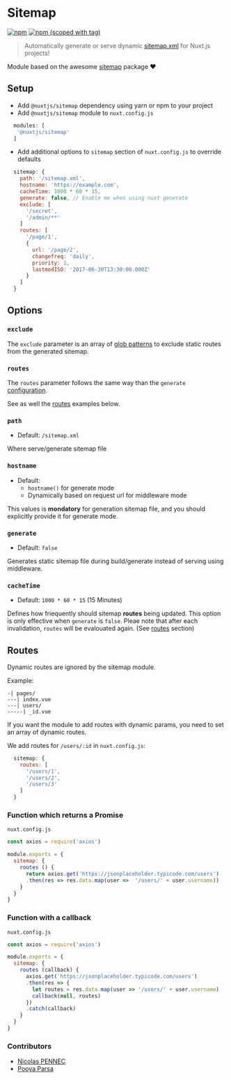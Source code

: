 # Sitemap
[![npm](https://img.shields.io/npm/dt/@nuxtjs/sitemap.svg?style=flat-square)](https://www.npmjs.com/package/@nuxtjs/sitemap)
[![npm (scoped with tag)](https://img.shields.io/npm/v/@nuxtjs/sitemap/latest.svg?style=flat-square)](https://www.npmjs.com/package/@nuxtjs/sitemap)

> Automatically generate or serve dynamic [sitemap.xml](https://www.sitemaps.org/protocol.html) for Nuxt.js projects!

Module based on the awesome [sitemap](https://github.com/ekalinin/sitemap.js) package ❤️

## Setup
- Add `@nuxtjs/sitemap` dependency using yarn or npm to your project
- Add `@nuxtjs/sitemap` module to `nuxt.config.js`
```js
  modules: [
   '@nuxtjs/sitemap'
  ]
````
- Add additional options to `sitemap` section of `nuxt.config.js` to override defaults
```js
  sitemap: {
    path: '/sitemap.xml',
    hostname: 'https://example.com',
    cacheTime: 1000 * 60 * 15,
    generate: false, // Enable me when using nuxt generate
    exclude: [
      '/secret',
      '/admin/**'
    ]
    routes: [
      '/page/1',
      {
        url: '/page/2',
        changefreq: 'daily',
        priority: 1,
        lastmodISO: '2017-06-30T13:30:00.000Z'
      }
    ]
  }
```

## Options

### `exclude`
The `exclude` parameter is an array of [glob patterns](https://github.com/isaacs/minimatch#features) to exclude static routes from the generated sitemap.

### `routes`
The `routes` parameter follows the same way than the `generate` [configuration](https://nuxtjs.org/api/configuration-generate).
   
See as well the [routes](#routes-1) examples below.

### `path`
- Default: `/sitemap.xml`

Where serve/generate sitemap file

### `hostname`
- Default: 
  - `hostname()` for generate mode
  - Dynamically based on request url for middleware mode

This values is **mondatory** for generation sitemap file, and you should explicitly provide it for generate mode.

### `generate`
- Default: `false`

Generates static sitemap file during build/generate instead of serving using middleware.

### `cacheTime`
- Default: `1000 * 60 * 15` (15 Minutes)

Defines how friequently should sitemap **routes** being updated.
This option is only effective when `generate` is `false`.
Pleae note that after each invalidation, `routes` will be evalouated again. (See [routes](#routes-1) section)

## Routes

Dynamic routes are ignored by the sitemap module.

Example:

```
-| pages/
---| index.vue
---| users/
-----| _id.vue
```

If you want the module to add routes with dynamic params, you need to set an array of dynamic routes.

We add routes for `/users/:id` in `nuxt.config.js`:

```js
  sitemap: {
    routes: [
      '/users/1',
      '/users/2',
      '/users/3'
    ]
  }
```

### Function which returns a Promise

`nuxt.config.js`
```js
const axios = require('axios')

module.exports = {
  sitemap: {
    routes () {
      return axios.get('https://jsonplaceholder.typicode.com/users')
      .then(res => res.data.map(user =>  '/users/' + user.username))
    }
  }
}
```

### Function with a callback

`nuxt.config.js`
```js
const axios = require('axios')

module.exports = {
  sitemap: {
    routes (callback) {
      axios.get('https://jsonplaceholder.typicode.com/users')
      .then(res => {
        let routes = res.data.map(user => '/users/' + user.username)
        callback(null, routes)
      })
      .catch(callback)
    }
  }
}
```

### Contributors
- [Nicolas PENNEC](https://github.com/NicoPennec)
- [Pooya Parsa](https://github.com/pi0)